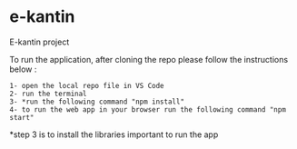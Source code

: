 # e-kantin
E-kantin project


To run the application, after cloning the repo please follow the instructions below :

    1- open the local repo file in VS Code
    2- run the terminal
    3- *run the following command "npm install" 
    4- to run the web app in your browser run the following command "npm start"



*step 3 is to install the libraries important to run the app